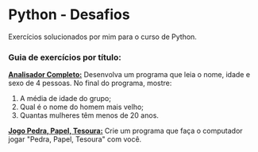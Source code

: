 # Python - Desafios
 Exercícios solucionados por mim para o curso de Python.

### **Guia de exercícios por título:**

[ **Analisador Completo:**](https://github.com/borgesmaju/Python-Desafios/blob/main/Analisador%20Completo.py)
Desenvolva um programa que leia o nome, idade e sexo de 4 pessoas. No final do programa, mostre:
  

1. A média de idade do grupo;
2. Qual é o nome do homem mais velho;
3. Quantas mulheres têm menos de 20 anos.

[**Jogo Pedra, Papel, Tesoura:**](https://github.com/borgesmaju/Python-Desafios/blob/main/Jogo%20Pedra%20Papel%20Tesoura.py)
Crie um programa que faça o computador jogar "Pedra, Papel, Tesoura" com você.
